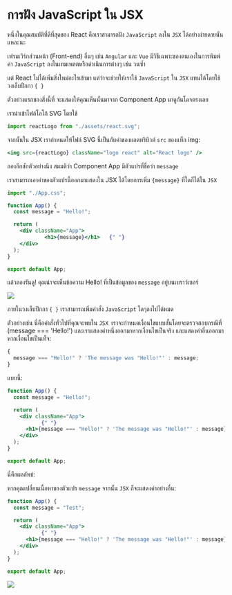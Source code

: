 # การฝัง JavaScript ใน JSX

หนึ่งในคุณสมบัติที่ดีที่สุดของ React คือเราสามารถฝัง `JavaScript` ลงใน `JSX` ได้อย่างง่ายดายนั่นแหละนะ

เฟรมเวิร์กส่วนหน้า (Front-end) อื่นๆ เช่น `Angular` และ `Vue` มีวิธีเฉพาะของตนเองในการพิมพ์ค่า `JavaScript` ลงในเทมเพลตหรือดำเนินการต่างๆ เช่น วนซ้ำ

แต่ React ไม่ได้เพิ่มสิ่งใหม่อะไรเข้ามา แต่ว่าจะช่วยให้เราใช้ `JavaScript` ใน `JSX` แทนได้โดยใช้วงเล็บปีกกา `{ }`

ตัวอย่างแรกของสิ่งนี้ที่ จะแสดงให้คุณเห็นนั้นมาจาก Component App มาดูกันโดจตรงเลย

เรานำเข้าไฟล์โลโก้ SVG โดยใช้

```jsx
import reactLogo from "./assets/react.svg";
```

จากนั้นใน JSX เรากำหนดให้ไฟล์ SVG นี้เป็นกับค่าของแอตทริบิวต์ `src` ของแท็ก img:

```jsx
<img src={reactLogo} className="logo react" alt="React logo" />
```

ลองอีกสักตัวอย่างนึง สมมติว่า Component App มีตัวแปรที่ชื่อว่า `message`

เราสามารถเอาค่าของตัวแปรนี้ออกมาแสดงใน JSX ได้โดยการเพิ่ม `{message}` ที่ใดก็ได้ใน `JSX`

```jsx
import "./App.css";

function App() {
  const message = "Hello!";

  return (
    <div className="App">
            <h1>{message}</h1>   {" "}
    </div>
  );
}

export default App;
```

แล้วลองรันดู! คุณน่าจะเห็นข้อความ Hello! ที่เป็นข้อมูลของ `message` อยู่บนเบราว์เซอร์

![](https://cdn.discordapp.com/attachments/372372440334073859/1178470317186887810/Untitled.png?ex=65764302&is=6563ce02&hm=655ed8dd97c693feeded625071ca87683cc00136b27eed006547ba3cb2632d91&)

ภายในวงเล็บปีกกา `{ }` เราสามารถเพิ่มคำสั่ง `JavaScript` ใดๆลงไปได้หมด

ตัวอย่างเช่น นี่คือคำสั่งทั่วไปที่คุณจะพบใน `JSX `เราจะกำหนดเงื่อนไขแบบสั้นโดยจะตรวจสอบกรณีที่ (message === 'Hello!') และเราแสดงค่าหนึ่งออกมาหากเงื่อนไขเป็นจริง และแสดงค่าอื่นออกมาหากเงื่อนไขเป็นเท็จ:

```jsx
{
  message === "Hello!" ? 'The message was "Hello!"' : message;
}
```

แบบนี้:

```jsx
function App() {
  const message = "Hello!";

  return (
    <div className="App">
           {" "}
      <h1>{message === "Hello!" ? 'The message was "Hello!"' : message}</h1>   {" "}
    </div>
  );
}

export default App;
```

นี่คือผลลัพธ์:

หากคุณเปลี่ยนเนื้อหาของตัวแปร `message` จากนั้น `JSX` ก็จะแสดงค่าอย่างอื่น:

```jsx
function App() {
  const message = "Test";

  return (
    <div className="App">
           {" "}
      <h1>{message === "Hello!" ? 'The message was "Hello!"' : message}</h1>   {" "}
    </div>
  );
}

export default App;
```

![](https://cdn.discordapp.com/attachments/372372440334073859/1178471565621477476/Untitled202.png?ex=6576442c&is=6563cf2c&hm=bf5374d22357600c44f2152c6458c6340f2c539aee2fc6b9b85fa112a258f297&)
